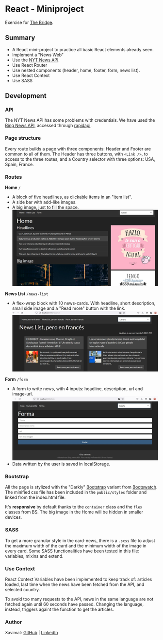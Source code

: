 # React - Miniproject

Exercise for [The Bridge](https://thebridge.tech).

## Summary
* A React mini-project to practice all basic React elements already seen.
* Implement a "News Web"
* Use the [NYT News API](https://developer.nytimes.com/apis).
* Use React Router
* Use nested components (header, home, footer, form, news list).
* Use React Context
* Use SASS

## Development

### API
The NYT News API has some problems with credentials. We have used the
[Bing News API](https://www.microsoft.com/en-us/bing/apis/bing-news-search-api),
accessed through [rapidapi](https://rapidapi.com).

### Page structure
Every route builds a page with three components: Header and Footer are common to
all of them. The Header has three buttons, with `<Link />`, to access to the
three routes, and a Country selector with three options: USA, Spain, France.

### Routes
**Home** `/`
* A block of five headlines, as clickable items in an "item list".
* A side bar with add-like images.
* A big image, just to fill the space.
![Home screenshot](./docs/screenshot1.jpg)

**News List** `/news-list`
* A flex-wrap block with 10 news-cards. With headline, short description, small
side image and a "Read more" button with the link.
![News list screenshot](./docs/screenshot2.jpg)

**Form** `/form`
* A form to write news, with 4 inputs: headline, description, url and image-url.
![Form screenshot](./docs/screenshot3.jpg)
* Data written by the user is saved in localStorage.

### Bootstrap
All the page is stylized with the "Darkly" [Bootstrap](https://getbootstrap.com/)
variant from [Bootswatch](https://bootswatch.com/).
The minified css file has been included in the `public/styles` folder and linked
from the index.html file.

It's **responsive** by default thanks to the `container` class and the `flex`
classes from BS. The big image in the Home will be hidden in smaller devices.

### SASS
To get a more granular style in the card-news, there is a `.scss` file to adjust
the maximum width of the card and the minimum width of the image in every card.
Some SASS functionalities have been tested in this file: variables, mixins and
extend.

### Use Context
React Context Variables have been implemented to keep track of: articles loaded,
last time when the news have been fetched from the API, and selected country.

To avoid too many requests to the API, news in the same language are not fetched
again until 60 seconds have passed. Changing the language, instead, triggers
againt the function to get the articles.

### Author

Xavimat: [GitHub](@xavi-mat) | [LinkedIn](https://www.linkedin.com/in/xavier-matoses/)
